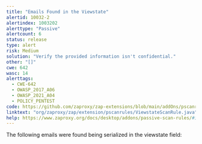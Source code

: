 ```yaml
---
title: "Emails Found in the Viewstate"
alertid: 10032-2
alertindex: 1003202
alerttype: "Passive"
alertcount: 6
status: release
type: alert
risk: Medium
solution: "Verify the provided information isn't confidential."
other: "[]"
cwe: 642
wasc: 14
alerttags: 
  - CWE-642
  - OWASP_2017_A06
  - OWASP_2021_A04
  - POLICY_PENTEST
code: https://github.com/zaproxy/zap-extensions/blob/main/addOns/pscanrules/src/main/java/org/zaproxy/zap/extension/pscanrules/ViewstateScanRule.java
linktext: "org/zaproxy/zap/extension/pscanrules/ViewstateScanRule.java"
help: https://www.zaproxy.org/docs/desktop/addons/passive-scan-rules/#id-10032
---
```

The following emails were found being serialized in the viewstate field:
